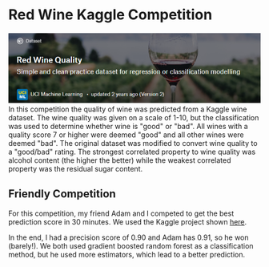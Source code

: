 # Red Wine Kaggle Competition
[![Red Wine Kaggle Competition](https://github.com/jcorvino/red_wine/blob/master/banner.PNG?raw=true)](https://www.kaggle.com/uciml/red-wine-quality-cortez-et-al-2009)
In this competition the quality of wine was predicted from a Kaggle wine dataset. The wine quality was given on a scale of 1-10, but the classification was used to determine whether wine is "good" or "bad". All wines with a quality score 7 or higher were deemed "good" and all other wines were deemed "bad". 
The original dataset was modified to convert wine quality to a "good/bad" rating. The strongest correlated property to wine quality was alcohol content (the higher the better) while the weakest correlated property was the residual sugar content. 

## Friendly Competition
For this competition, my friend Adam and I competed to get the best prediction score in 30 minutes. We used the Kaggle project shown [here](https://www.kaggle.com/uciml/red-wine-quality-cortez-et-al-2009).

In the end, I had a precision score of 0.90 and Adam has 0.91, so he won (barely!). We both used gradient boosted random forest as a classification method, but he used more estimators, which lead to a better prediction.